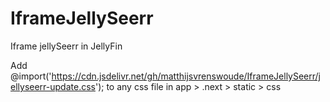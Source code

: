 # IframeJellySeerr
Iframe jellySeerr in JellyFin

Add @import('https://cdn.jsdelivr.net/gh/matthijsvrenswoude/IframeJellySeerr/jellyseerr-update.css'); to any css file in app > .next > static > css
